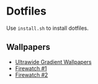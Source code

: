 # Dotfiles
Use `install.sh` to install dotfiles.

## Wallpapers
- [Ultrawide Gradient Wallpapers](https://imgur.com/a/weOKrJN)
- [Firewatch #1](https://wallhere.com/en/wallpaper/1762741)
- [Firewatch #2](https://wallhere.com/en/wallpaper/151501)
